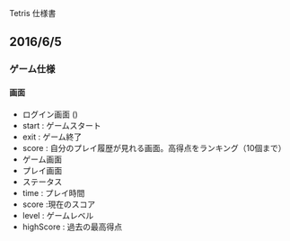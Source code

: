 Tetris 仕様書

## 2016/6/5
### ゲーム仕様
#### 画面
- ログイン画面 ()
 - start : ゲームスタート
 - exit  : ゲーム終了
 - score : 自分のプレイ履歴が見れる画面。高得点をランキング（10個まで）
- ゲーム画面
 - プレイ画面
 - ステータス
  - time : プレイ時間
  - score :現在のスコア
  - level : ゲームレベル
  - highScore : 過去の最高得点
  



 


